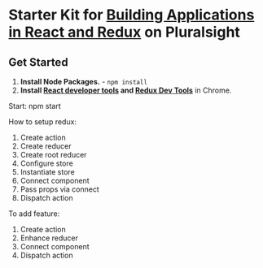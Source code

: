 # Starter Kit for [Building Applications in React and Redux](http://www.pluralsight.com/author/cory-house) on Pluralsight

## Get Started

1. **Install Node Packages.** - `npm install`
2. **Install [React developer tools](https://chrome.google.com/webstore/detail/react-developer-tools/fmkadmapgofadopljbjfkapdkoienihi?hl=en) and [Redux Dev Tools](https://chrome.google.com/webstore/detail/redux-devtools/lmhkpmbekcpmknklioeibfkpmmfibljd?hl=en)** in Chrome.

Start: npm start

How to setup redux:

1. Create action
2. Create reducer
3. Create root reducer
4. Configure store
5. Instantiate store
6. Connect component
7. Pass props via connect
8. Dispatch action

To add feature:

1. Create action
2. Enhance reducer
3. Connect component
4. Dispatch action
